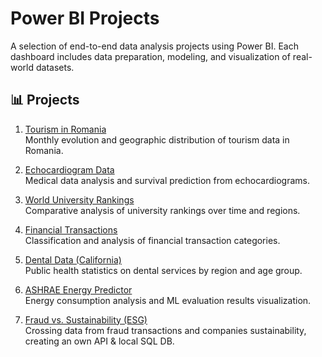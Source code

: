 # Power BI Projects

A selection of end-to-end data analysis projects using Power BI. Each dashboard includes data preparation, modeling, and visualization of real-world datasets.

## 📊 Projects

1. [Tourism in Romania](https://app.powerbi.com/view?r=eyJrIjoiMWJlZDIzOWEtZDIyNy00Y2NlLWI5NjktMTQ2MzdiMGRkYTQ2IiwidCI6ImJlNDY1NWRmLWFjNzMtNDAxZi1hN2FlLTE5OGMzYjcyZDBjNiIsImMiOjh9)  
   Monthly evolution and geographic distribution of tourism data in Romania.

2. [Echocardiogram Data](https://app.powerbi.com/view?r=eyJrIjoiMjQ1ODgwMWMtZDJlMi00YWFkLTgzNWItZDQ1YjA4YWZjZDU5IiwidCI6ImJlNDY1NWRmLWFjNzMtNDAxZi1hN2FlLTE5OGMzYjcyZDBjNiIsImMiOjh9)  
   Medical data analysis and survival prediction from echocardiograms.

3. [World University Rankings](https://app.powerbi.com/view?r=eyJrIjoiNzAyZGE2MzAtZDU1MS00YjA0LTllNTQtNzhiYmMzODdmNzc1IiwidCI6ImJlNDY1NWRmLWFjNzMtNDAxZi1hN2FlLTE5OGMzYjcyZDBjNiIsImMiOjh9)  
   Comparative analysis of university rankings over time and regions.

4. [Financial Transactions](https://app.powerbi.com/view?r=eyJrIjoiZGZkODRiMmYtMWRhOS00ODU3LWJhZWYtNGE5NzJhZjM2MzkyIiwidCI6ImJlNDY1NWRmLWFjNzMtNDAxZi1hN2FlLTE5OGMzYjcyZDBjNiIsImMiOjh9)  
   Classification and analysis of financial transaction categories.

5. [Dental Data (California)](https://app.powerbi.com/view?r=eyJrIjoiZDMxNDI4OWEtZTJhYi00YjlhLTg1YjQtZGMzNjE0OWE2M2VjIiwidCI6ImJlNDY1NWRmLWFjNzMtNDAxZi1hN2FlLTE5OGMzYjcyZDBjNiIsImMiOjh9)  
   Public health statistics on dental services by region and age group.

6. [ASHRAE Energy Predictor](https://app.powerbi.com/view?r=eyJrIjoiZDU3MDMzZTEtNDJmYy00NTBkLWIxNGMtMWZiNjBkNmU2NzhkIiwidCI6ImJlNDY1NWRmLWFjNzMtNDAxZi1hN2FlLTE5OGMzYjcyZDBjNiIsImMiOjh9)  
   Energy consumption analysis and ML evaluation results visualization.

7. [Fraud vs. Sustainability (ESG)](https://app.powerbi.com/reportEmbed?reportId=af519aa7-97f1-4b86-b0ba-7d7d4eabadcb&autoAuth=true&ctid=be4655df-ac73-401f-a7ae-198c3b72d0c6)  
   Crossing data from fraud transactions and companies sustainability, creating an own API & local SQL DB.
